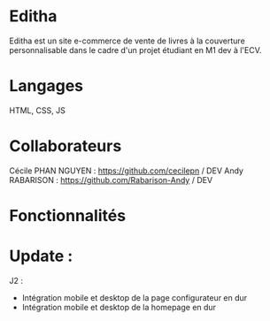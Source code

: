 # Editha

Editha est un site e-commerce de vente de livres à la couverture personnalisable dans le cadre d'un projet étudiant en M1 dev à l'ECV.

# Langages

HTML, CSS, JS

# Collaborateurs

Cécile PHAN NGUYEN : https://github.com/cecilepn / DEV
Andy RABARISON : https://github.com/Rabarison-Andy / DEV

# Fonctionnalités

# Update :

J2 :

- Intégration mobile et desktop de la page configurateur en dur
- Intégration mobile et desktop de la homepage en dur
